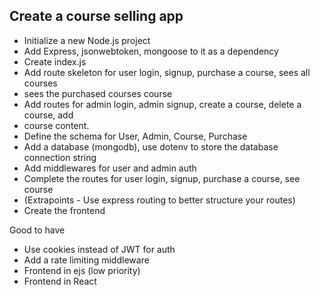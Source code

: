 ## Create a course selling app

- Initialize a new Node.js project
- Add Express, jsonwebtoken, mongoose to it as a dependency
- Create index.js
- Add route skeleton for user login, signup, purchase a course, sees all courses
- sees the purchased courses course
- Add routes for admin login, admin signup, create a course, delete a course, add
- course content.
- Define the schema for User, Admin, Course, Purchase
- Add a database (mongodb), use dotenv to store the database connection string
- Add middlewares for user and admin auth
- Complete the routes for user login, signup, purchase a course, see course
- (Extrapoints - Use express routing to better structure your routes)
- Create the frontend


Good to have
 - Use cookies instead of JWT for auth
 - Add a rate limiting middleware
 - Frontend in ejs (low priority)
 - Frontend in React